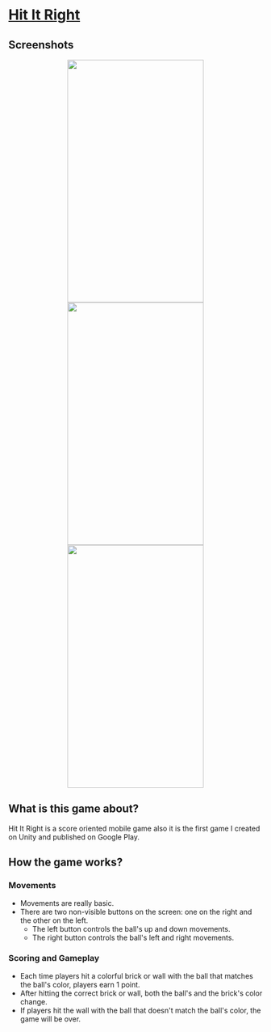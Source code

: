 # [Hit It Right](https://play.google.com/store/apps/details?id=com.DarkSpies.HITITRIGHT&pli=1)
## Screenshots
<div align="center">
 
</div>
<div align="center">
 <img src="https://github.com/FikretGezer/HitItRight/assets/64322071/f415b7fc-535a-45d2-a2e1-b94be939cd55" width="270" height="480">
 <img src="https://github.com/FikretGezer/HitItRight/assets/64322071/d79d9326-3ad4-4fbc-876d-4357d7d71cae" width="270" height="480">
 <img src="https://github.com/FikretGezer/HitItRight/assets/64322071/b6832f61-5654-4ad2-94f8-a0d28b91e226" width="270" height="480"> 
</div>

## What is this game about?
Hit It Right is a score oriented mobile game also it is the first game I created on Unity and published on Google Play.

## How the game works?
### Movements
* Movements are really basic.
* There are two non-visible buttons on the screen: one on the right and the other on the left.
  - The left button controls the ball's up and down movements.
  - The right button controls the ball's left and right movements.

### Scoring and Gameplay
* Each time players hit a colorful brick or wall with the ball that matches the ball's color, players earn 1 point.
* After hitting the correct brick or wall, both the ball's and the brick's color change.
* If players hit the wall with the ball that doesn't match the ball's color, the game will be over.
